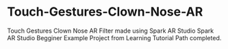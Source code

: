# Touch-Gestures-Clown-Nose-AR
Touch Gestures Clown Nose AR Filter made using Spark AR Studio
Spark AR Studio Begginer Example Project from Learning Tutorial Path completed.
